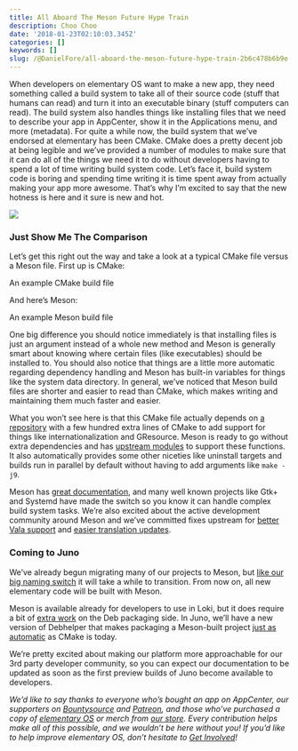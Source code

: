 ```yaml
---
title: All Aboard The Meson Future Hype Train
description: Choo Choo
date: '2018-01-23T02:10:03.345Z'
categories: []
keywords: []
slug: /@DanielFore/all-aboard-the-meson-future-hype-train-2b6c478b6b9e
---
```


When developers on elementary OS want to make a new app, they need something called a build system to take all of their source code (stuff that humans can read) and turn it into an executable binary (stuff computers can read). The build system also handles things like installing files that we need to describe your app in AppCenter, show it in the Applications menu, and more (metadata). For quite a while now, the build system that we’ve endorsed at elementary has been CMake. CMake does a pretty decent job at being legible and we’ve provided a number of modules to make sure that it can do all of the things we need it to do without developers having to spend a lot of time writing build system code. Let’s face it, build system code is boring and spending time writing it is time spent away from actually making your app more awesome. That’s why I’m excited to say that the new hotness is here and it sure is new and hot.

![](https://cdn-images-1.medium.com/max/800/1*tBWfQguw3TMKWIZMdyLSVQ.png)

### Just Show Me The Comparison

Let’s get this right out the way and take a look at a typical CMake file versus a Meson file. First up is CMake:

An example CMake build file

And here’s Meson:

An example Meson build file

One big difference you should notice immediately is that installing files is just an argument instead of a whole new method and Meson is generally smart about knowing where certain files (like executables) should be installed to. You should also notice that things are a little more automatic regarding dependency handling and Meson has built-in variables for things like the system data directory. In general, we’ve noticed that Meson build files are shorter and easier to read than CMake, which makes writing and maintaining them much faster and easier.

What you won’t see here is that this CMake file actually depends on [a repository](https://github.com/elementary/cmake-modules) with a few hundred extra lines of CMake to add support for things like internationalization and GResource. Meson is ready to go without extra dependencies and has [upstream modules](http://mesonbuild.com/Modules.html) to support these functions. It also automatically provides some other niceties like uninstall targets and builds run in parallel by default without having to add arguments like `make -j9`.

Meson has [great documentation](http://mesonbuild.com/), and many well known projects like Gtk+ and Systemd have made the switch so you know it can handle complex build system tasks. We’re also excited about the active development community around Meson and we’ve committed fixes upstream for [better Vala support](https://github.com/mesonbuild/meson/commit/295f8e14b1daa81107efd9019a006e9f599c3cdd) and [easier translation updates](https://github.com/mesonbuild/meson/commit/93d2ced31f9e23491ce010161475956b795a6235#diff-28c8ddebf584bf2879a67b8ab022f02a).

### Coming to Juno

We’ve already begun migrating many of our projects to Meson, but [like our big naming switch](https://medium.com/elementaryos/cleaning-up-app-codenames-ef9fc637ddef) it will take a while to transition. From now on, all new elementary code will be built with Meson.

Meson is available already for developers to use in Loki, but it does require a bit of [extra work](https://github.com/danrabbit/harvey/blob/2782727e56328bbc98e8633624b084f5919d1985/debian/rules) on the Deb packaging side. In Juno, we’ll have a new version of Debhelper that makes packaging a Meson-built project [just as automatic](https://github.com/elementary/wingpanel-indicator-nightlight/blob/deb-packaging/debian/rules) as CMake is today.

We’re pretty excited about making our platform more approachable for our 3rd party developer community, so you can expect our documentation to be updated as soon as the first preview builds of Juno become available to developers.

_We’d like to say thanks to everyone who’s bought an app on AppCenter, our supporters on_ [_Bountysource_](https://salt.bountysource.com/teams/elementary) _and_ [_Patreon_](https://www.patreon.com/elementary)_, and those who’ve purchased a copy of_ [_elementary OS_](https://elementary.io/) _or merch from_ [_our store_](https://elementary.io/store/)_. Every contribution helps make all of this possible, and we wouldn’t be here without you! If you’d like to help improve elementary OS, don’t hesitate to_ [_Get Involved_](https://elementary.io/get-involved)_!_
